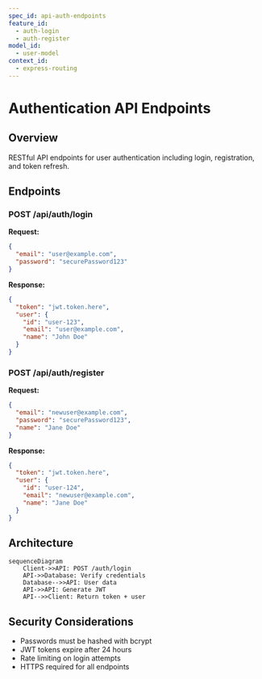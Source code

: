 ```yaml
---
spec_id: api-auth-endpoints
feature_id:
  - auth-login
  - auth-register
model_id:
  - user-model
context_id:
  - express-routing
---
```


# Authentication API Endpoints

## Overview

RESTful API endpoints for user authentication including login, registration, and token refresh.

## Endpoints

### POST /api/auth/login

**Request:**
```json
{
  "email": "user@example.com",
  "password": "securePassword123"
}
```

**Response:**
```json
{
  "token": "jwt.token.here",
  "user": {
    "id": "user-123",
    "email": "user@example.com",
    "name": "John Doe"
  }
}
```

### POST /api/auth/register

**Request:**
```json
{
  "email": "newuser@example.com",
  "password": "securePassword123",
  "name": "Jane Doe"
}
```

**Response:**
```json
{
  "token": "jwt.token.here",
  "user": {
    "id": "user-124",
    "email": "newuser@example.com",
    "name": "Jane Doe"
  }
}
```

## Architecture

```mermaid
sequenceDiagram
    Client->>API: POST /auth/login
    API->>Database: Verify credentials
    Database-->>API: User data
    API->>API: Generate JWT
    API-->>Client: Return token + user
```

## Security Considerations

- Passwords must be hashed with bcrypt
- JWT tokens expire after 24 hours
- Rate limiting on login attempts
- HTTPS required for all endpoints


